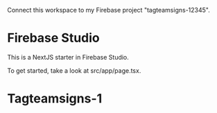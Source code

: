 Connect this workspace to my Firebase project "tagteamsigns-12345".
# Firebase Studio

This is a NextJS starter in Firebase Studio.

To get started, take a look at src/app/page.tsx.
# Tagteamsigns-1
